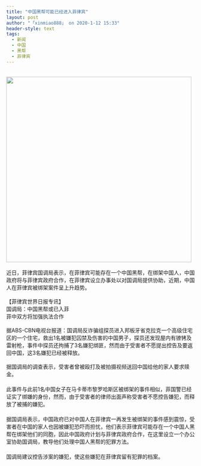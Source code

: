 ```yaml
---
title: "中国黑帮可能已经进入菲律宾"
layout: post
author: "「xinmiao888」 on 2020-1-12 15:33"
header-style: text
tags:
  - 新闻
  - 中国
  - 黑帮
  - 菲律宾
---
```


<head></head>
<body>
 <br> 
 <ignore_js_op> 
  <img aid="1326491" src="https://bbs.boniu123.cc/data/attachment/forum/202001/11/162635r7poqqigy7yf7i2q.png" zoomfile="data/attachment/forum/202001/11/162635r7poqqigy7yf7i2q.png" file="data/attachment/forum/202001/11/162635r7poqqigy7yf7i2q.png" width="495" inpost="1"> 
  <div class="tip tip_4 aimg_tip" id="aimg_1326491_menu" style="position: absolute; display: none" disautofocus="true"> 
   <div class="xs0"> 
    <p><strong>Image 16.png</strong> <em class="xg1">(146.36 KB, 下载次数: 0)</em></p> 
    <p> <a href="forum.php?mod=attachment&amp;aid=MTMyNjQ5MXwzZjAxY2E4ZnwxNTc4ODE0NzEyfDB8NTQ5OTgw&amp;nothumb=yes" target="_blank">下载附件</a> &nbsp;<a href="javascript:;" onclick="showWindow(this.id, this.getAttribute('url'), 'get', 0);" id="savephoto_1326491" url="home.php?mod=spacecp&amp;ac=album&amp;op=saveforumphoto&amp;aid=1326491&amp;handlekey=savephoto_1326491">保存到相册</a> </p> 
    <p class="xg1 y"><span title="2020-1-11 16:26">昨天&nbsp;16:26</span> 上传</p> 
   </div> 
   <div class="tip_horn"></div> 
  </div> 
 </ignore_js_op> 
 <br> 
 <br> 近日，菲律宾国调局表示，在菲律宾可能存在一个中国黑帮，在绑架中国人，中国政府将与菲律宾政府合作，在菲律宾设立办事处以对国调局提供协助，近期，中国人在菲律宾被绑架案件呈上升趋势。
 <br> 
 <br> 【菲律宾世界日报专讯】
 <br> 国调局：中国黑帮或已入菲
 <br> 菲中双方将加强执法合作
 <br> 
 <br> 据ABS-CBN电视台报道：国调局反诈骗组探员进入邦板牙省克拉克一个高级住宅区的一个住宅，救出1名被嫌犯囚禁及伤害的中国男子，探员还发现屋内有镣铐及雷射枪，事件中探员还拘捕了3名嫌犯绑匪，然而由于受害者不愿提出控告及要返回中国，这3名嫌犯已经被释放。
 <br> 
 <br> 据国调局的调查表示，受害者曾被殴打及被拍摄视频送回中国给他的家人要求赎金。
 <br> 　　
 <br> 此事件与此前1名中国女子在马卡蒂市黎罗哈斯区被绑架的事件相似，菲国警已经证实了绑嫌的身份，然而，由于受害者的律师出面声称受害者不愿控告嫌犯，而释放了被捕的嫌犯。
 <br> 　　
 <br> 据国调局表示，中国政府已对中国人在菲律宾一再发生被绑架的事件感到震惊，受害者在中国的家人也因被嫌犯恐吓而担忧，他们表示菲律宾可能存在一个中国人黑帮在绑架他们的同胞，因此中国政府计划与菲律宾政府合作，在这里设立一个办公室协助国调局，教导他们处理中国人黑帮的犯罪方法。
 <br> 　　
 <br> 国调局建议控告涉案的嫌犯，使这些嫌犯在菲律宾留有犯罪的档案。
 <br>
</body>


